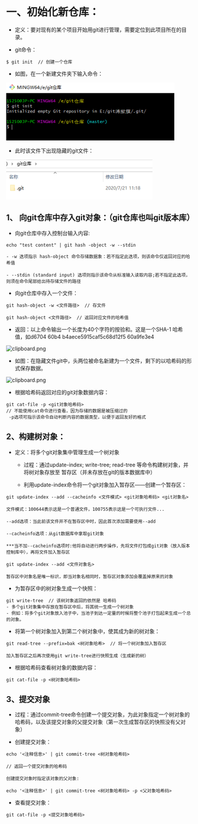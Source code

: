  

# 一、初始化新仓库：

- 定义：要对现有的某个项目开始用git进行管理，需要定位到此项目所在的目录。

- git命令：
```shell
$ git init  // 创建一个仓库
```
- 如图，在一个新建文件夹下输入命令：

![clipboard.png](Git%E5%BA%95%E5%B1%82%E5%91%BD%E4%BB%A4(%E5%8E%9F%E7%90%86).assets/clip_image002.gif)

- 此时该文件下出现隐藏的git文件：

![clipboard.png](Git%E5%BA%95%E5%B1%82%E5%91%BD%E4%BB%A4(%E5%8E%9F%E7%90%86).assets/clip_image004.gif)

## 1、 向git仓库中存入git对象：（git仓库也叫git版本库）

- 向git仓库中存入控制台输入内容:
```shell
echo "test content" | git hash -object -w --stdin
```
    - -w 迭项指示 hash-object 命令存储数据象：若不指定此迭项，则该命令仅返回对应的哈希值
    
    - --stdin (standard input) 选项则指示该命令从标准输入读取内容;若不指定此选项，则须在命令尾部给出待存储文件的路径

- 向git仓库中存入一个文件：
```shell
git hash-object -w <文件路径>  // 存文件

git hash-object <文件路径>  // 返回对应文件的哈希值
````
- 返回：以上命令输出一个长度为40个字符的按验和。这是一个SHA-1 哈希值，如d6704 60b4 b4aece5915caf5c68d12f5 60a9fe3e4

![clipboard.png](Git%E5%BA%95%E5%B1%82%E5%91%BD%E4%BB%A4(%E5%8E%9F%E7%90%86).assets/clip_image006.gif)

- 如图：在隐藏文件git中，头两位被命名新建为一个文件，剩下的以哈希码的形式保存数据。

![clipboard.png](Git%E5%BA%95%E5%B1%82%E5%91%BD%E4%BB%A4(%E5%8E%9F%E7%90%86).assets/clip_image008.gif)

- 根据哈希码返回对应的git对象数据内容：
```shell
git cat-file -p <git对象哈希码>
// 不能使用cat命令进行查看，因为存储的数据是被压缩过的
 -p选项可指示该命令自动判断内容的数据类型，以便于返回友好的格式
```

## 2、构建树对象：

- 定义：将多个git对象集中管理生成一个树对象

    - 过程：通过update-index; write-tree; read-tree 等命令构建树对象，并将树对象存放至 暂存区（并未存放在git的版本数据库中）

    - 利用update-index命令将一个git对象加入暂存区——创建一个暂存区：
```shell
git update-index --add --cacheinfo <文件模式> <git对象哈希码> <git对象名>

文件模式：100644表示这是一个普通文件，100755表示这是一个可执行文件...

--add选项：当此前该文件并不在暂存区中时，因此首次添加需要使用--add

--cacheinfo选项：从git数据库中拿取git对象

***当不加--cacheinfo选项时:他将自动进行两步操作，先将文件打包成git对象（放入版本控制库中），再将文件加入暂存区

git update-index --add <文件对象名>  

暂存区中对象名是唯一标识，即当对象名相同时，暂存区对象添加会覆盖掉原来的对象
```

- 为暂存区中的树对象生成一个快照：
```shell
git write-tree  // 该树对象返回的依然是 哈希码
- 多个git对象集中存放在暂存区中后，将其统一生成一个树对象
- 例如：将多个git对象放入池子中，当池子到达一定量的时候将整个池子打包起来生成一个总的对象。
```

- 将第一个树对象加入到第二个树对象中，使其成为新的树对象：
```shell
git read-tree --prefix=bak <树对象哈希>  // 将一个树对象加入暂存区

加入暂存区之后再次使用git write-tree进行快照生成（生成新的树）
```

- 根据哈希码查看树对象的数据内容：
```shell
git cat-file -p <树对象哈希码>
```

## 3、提交对象

- 过程：通过commit-tree命令创建一个提交对象，为此对象指定一个树对象的哈希码，以及该提交对象的父提交对象（第一次生成暂存区的快照没有父对象）

- 创建提交对象：
```shell
echo '<注释信息>' | git commit-tree <树对象哈希码>

// 返回一个提交对象的哈希码

创建提交对象时指定该对象的父对象:

echo '<注释信息>' | git commit-tree <树对象哈希码> -p <父对象哈希码>
```
- 查看提交对象：
```shell
git cat-file -p <提交对象哈希码>
```

